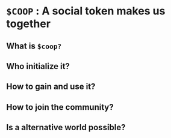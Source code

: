 # ```$COOP``` : A social token makes us together

## What is ```$coop?```
## Who initialize it?
## How to gain and use it?
## How to join the community?
## Is a alternative world possible? 
